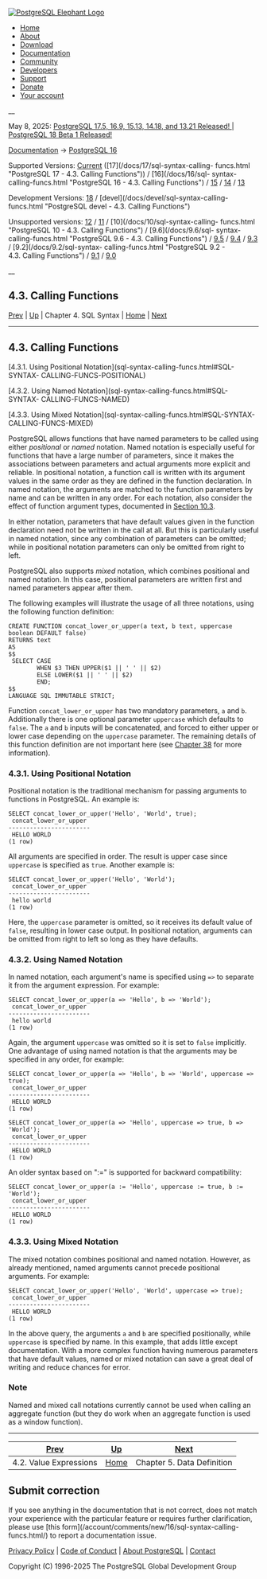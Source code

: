 [ ![PostgreSQL Elephant Logo](/media/img/about/press/elephant.png) ](/)

  * [Home](/ "Home")
  * [About](/about/ "About")
  * [Download](/download/ "Download")
  * [Documentation](/docs/ "Documentation")
  * [Community](/community/ "Community")
  * [Developers](/developer/ "Developers")
  * [Support](/support/ "Support")
  * [Donate](/about/donate/ "Donate")
  * [Your account](/account/ "Your account")

__

May 8, 2025: [ PostgreSQL 17.5, 16.9, 15.13, 14.18, and 13.21 Released! ](/about/news/postgresql-175-169-1513-1418-and-1321-released-3072/) | [ PostgreSQL 18 Beta 1 Released! ](/about/news/postgresql-18-beta-1-released-3070/)

[Documentation](/docs/ "Documentation") -> [PostgreSQL
16](/docs/16/index.html)

Supported Versions: [Current](/docs/current/sql-syntax-calling-funcs.html
"PostgreSQL 17 - 4.3. Calling Functions") ([17](/docs/17/sql-syntax-calling-
funcs.html "PostgreSQL 17 - 4.3. Calling Functions")) / [16](/docs/16/sql-
syntax-calling-funcs.html "PostgreSQL 16 - 4.3. Calling Functions") /
[15](/docs/15/sql-syntax-calling-funcs.html "PostgreSQL 15 - 4.3. Calling
Functions") / [14](/docs/14/sql-syntax-calling-funcs.html "PostgreSQL 14 -
4.3. Calling Functions") / [13](/docs/13/sql-syntax-calling-funcs.html
"PostgreSQL 13 - 4.3. Calling Functions")

Development Versions: [18](/docs/18/sql-syntax-calling-funcs.html "PostgreSQL
18 - 4.3. Calling Functions") / [devel](/docs/devel/sql-syntax-calling-
funcs.html "PostgreSQL devel - 4.3. Calling Functions")

Unsupported versions: [12](/docs/12/sql-syntax-calling-funcs.html "PostgreSQL
12 - 4.3. Calling Functions") / [11](/docs/11/sql-syntax-calling-funcs.html
"PostgreSQL 11 - 4.3. Calling Functions") / [10](/docs/10/sql-syntax-calling-
funcs.html "PostgreSQL 10 - 4.3. Calling Functions") / [9.6](/docs/9.6/sql-
syntax-calling-funcs.html "PostgreSQL 9.6 - 4.3. Calling Functions") /
[9.5](/docs/9.5/sql-syntax-calling-funcs.html "PostgreSQL 9.5 - 4.3. Calling
Functions") / [9.4](/docs/9.4/sql-syntax-calling-funcs.html "PostgreSQL 9.4 -
4.3. Calling Functions") / [9.3](/docs/9.3/sql-syntax-calling-funcs.html
"PostgreSQL 9.3 - 4.3. Calling Functions") / [9.2](/docs/9.2/sql-syntax-
calling-funcs.html "PostgreSQL 9.2 - 4.3. Calling Functions") /
[9.1](/docs/9.1/sql-syntax-calling-funcs.html "PostgreSQL 9.1 - 4.3. Calling
Functions") / [9.0](/docs/9.0/sql-syntax-calling-funcs.html "PostgreSQL 9.0 -
4.3. Calling Functions")

__

4.3. Calling Functions  
---  
[Prev](sql-expressions.html "4.2. Value Expressions")  | [Up](sql-syntax.html "Chapter 4. SQL Syntax") | Chapter 4. SQL Syntax | [Home](index.html "PostgreSQL 16.9 Documentation") |  [Next](ddl.html "Chapter 5. Data Definition")  
  
* * *

## 4.3. Calling Functions #

[4.3.1. Using Positional Notation](sql-syntax-calling-funcs.html#SQL-SYNTAX-
CALLING-FUNCS-POSITIONAL)

[4.3.2. Using Named Notation](sql-syntax-calling-funcs.html#SQL-SYNTAX-
CALLING-FUNCS-NAMED)

[4.3.3. Using Mixed Notation](sql-syntax-calling-funcs.html#SQL-SYNTAX-
CALLING-FUNCS-MIXED)

PostgreSQL allows functions that have named parameters to be called using
either _positional_ or _named_ notation. Named notation is especially useful
for functions that have a large number of parameters, since it makes the
associations between parameters and actual arguments more explicit and
reliable. In positional notation, a function call is written with its argument
values in the same order as they are defined in the function declaration. In
named notation, the arguments are matched to the function parameters by name
and can be written in any order. For each notation, also consider the effect
of function argument types, documented in [Section 10.3](typeconv-func.html
"10.3. Functions").

In either notation, parameters that have default values given in the function
declaration need not be written in the call at all. But this is particularly
useful in named notation, since any combination of parameters can be omitted;
while in positional notation parameters can only be omitted from right to
left.

PostgreSQL also supports _mixed_ notation, which combines positional and named
notation. In this case, positional parameters are written first and named
parameters appear after them.

The following examples will illustrate the usage of all three notations, using
the following function definition:

    
    
    CREATE FUNCTION concat_lower_or_upper(a text, b text, uppercase boolean DEFAULT false)
    RETURNS text
    AS
    $$
     SELECT CASE
            WHEN $3 THEN UPPER($1 || ' ' || $2)
            ELSE LOWER($1 || ' ' || $2)
            END;
    $$
    LANGUAGE SQL IMMUTABLE STRICT;
    

Function `concat_lower_or_upper` has two mandatory parameters, `a` and `b`.
Additionally there is one optional parameter `uppercase` which defaults to
`false`. The `a` and `b` inputs will be concatenated, and forced to either
upper or lower case depending on the `uppercase` parameter. The remaining
details of this function definition are not important here (see [Chapter
38](extend.html "Chapter 38. Extending SQL") for more information).

### 4.3.1. Using Positional Notation #

Positional notation is the traditional mechanism for passing arguments to
functions in PostgreSQL. An example is:

    
    
    SELECT concat_lower_or_upper('Hello', 'World', true);
     concat_lower_or_upper
    -----------------------
     HELLO WORLD
    (1 row)
    

All arguments are specified in order. The result is upper case since
`uppercase` is specified as `true`. Another example is:

    
    
    SELECT concat_lower_or_upper('Hello', 'World');
     concat_lower_or_upper
    -----------------------
     hello world
    (1 row)
    

Here, the `uppercase` parameter is omitted, so it receives its default value
of `false`, resulting in lower case output. In positional notation, arguments
can be omitted from right to left so long as they have defaults.

### 4.3.2. Using Named Notation #

In named notation, each argument's name is specified using `=>` to separate it
from the argument expression. For example:

    
    
    SELECT concat_lower_or_upper(a => 'Hello', b => 'World');
     concat_lower_or_upper
    -----------------------
     hello world
    (1 row)
    

Again, the argument `uppercase` was omitted so it is set to `false`
implicitly. One advantage of using named notation is that the arguments may be
specified in any order, for example:

    
    
    SELECT concat_lower_or_upper(a => 'Hello', b => 'World', uppercase => true);
     concat_lower_or_upper
    -----------------------
     HELLO WORLD
    (1 row)
    
    SELECT concat_lower_or_upper(a => 'Hello', uppercase => true, b => 'World');
     concat_lower_or_upper
    -----------------------
     HELLO WORLD
    (1 row)
    

An older syntax based on ":=" is supported for backward compatibility:

    
    
    SELECT concat_lower_or_upper(a := 'Hello', uppercase := true, b := 'World');
     concat_lower_or_upper
    -----------------------
     HELLO WORLD
    (1 row)
    

### 4.3.3. Using Mixed Notation #

The mixed notation combines positional and named notation. However, as already
mentioned, named arguments cannot precede positional arguments. For example:

    
    
    SELECT concat_lower_or_upper('Hello', 'World', uppercase => true);
     concat_lower_or_upper
    -----------------------
     HELLO WORLD
    (1 row)
    

In the above query, the arguments `a` and `b` are specified positionally,
while `uppercase` is specified by name. In this example, that adds little
except documentation. With a more complex function having numerous parameters
that have default values, named or mixed notation can save a great deal of
writing and reduce chances for error.

### Note

Named and mixed call notations currently cannot be used when calling an
aggregate function (but they do work when an aggregate function is used as a
window function).

* * *

[Prev](sql-expressions.html "4.2. Value Expressions")  | [Up](sql-syntax.html "Chapter 4. SQL Syntax") |  [Next](ddl.html "Chapter 5. Data Definition")  
---|---|---  
4.2. Value Expressions  | [Home](index.html "PostgreSQL 16.9 Documentation") |  Chapter 5. Data Definition  
  
## Submit correction

If you see anything in the documentation that is not correct, does not match
your experience with the particular feature or requires further clarification,
please use [this form](/account/comments/new/16/sql-syntax-calling-
funcs.html/) to report a documentation issue.

[Privacy Policy](/about/privacypolicy) | [Code of Conduct](/about/policies/coc/) | [About PostgreSQL](/about/) | [Contact](/about/contact/)  

Copyright (C) 1996-2025 The PostgreSQL Global Development Group

